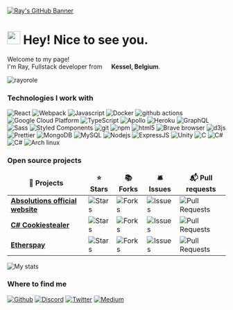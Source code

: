 [![Ray's GitHub Banner]('./banner.gif')](https://github.com/rayorole)

<h1><img src="https://emojis.slackmojis.com/emojis/images/1531849430/4246/blob-sunglasses.gif?1531849430" width="30"/> Hey! Nice to see you.</h1>


<p>Welcome to my page! </br> I'm Ray, Fullstack developer from <img src="https://cdn-icons-png.flaticon.com/512/197/197583.png" width="13"/> <b>Kessel, Belgium</b>.</p>
<p><img src="https://komarev.com/ghpvc/?username=rayorole&label=Profile%20views&color=0e75b6&style=flat"
    alt="rayorole" /> 
  </p>
<h3>Technologies I work with</h3>
<p>
  <img alt="React" src="https://img.shields.io/badge/-React-45b8d8?style=for-the-badge&logo=react&logoColor=white" />
  <img alt="Webpack" src="https://img.shields.io/badge/-Webpack-8DD6F9?style=for-the-badge&logo=webpack&logoColor=white" /> 
  <img alt="Javascript" src="https://img.shields.io/badge/JavaScript-323330?style=for-the-badge&logo=javascript&logoColor=F7DF1E" /> 
  <img alt="Docker" src="https://img.shields.io/badge/-Docker-46a2f1?style=for-the-badge&logo=docker&logoColor=white" />
  <img alt="github actions" src="https://img.shields.io/badge/-Github_Actions-2088FF?style=for-the-badge&logo=github-actions&logoColor=white" />
  <img alt="Google Cloud Platform" src="https://img.shields.io/badge/-Google_Cloud_Platform-1a73e8?style=for-the-badge&logo=google-cloud&logoColor=white" />
  <img alt="TypeScript" src="https://img.shields.io/badge/-TypeScript-007ACC?style=for-the-badge&logo=typescript&logoColor=white" />
  <img alt="Apollo" src="https://img.shields.io/badge/-Apollo%20GraphQL-311C87?style=for-the-badge&logo=apollo-graphql&logoColor=white" />
  <img alt="Heroku" src="https://img.shields.io/badge/-Heroku-430098?style=for-the-badge&logo=heroku&logoColor=white" />
  <img alt="GraphQL" src="https://img.shields.io/badge/-GraphQL-E10098?style=for-the-badge&logo=graphql&logoColor=white" />
  <img alt="Sass" src="https://img.shields.io/badge/-Sass-CC6699?style=for-the-badge&logo=sass&logoColor=white" />
  <img alt="Styled Components" src="https://img.shields.io/badge/-Styled_Components-db7092?style=for-the-badge&logo=styled-components&logoColor=white" />
  <img alt="git" src="https://img.shields.io/badge/-Git-F05032?style=for-the-badge&logo=git&logoColor=white" />
  <img alt="npm" src="https://img.shields.io/badge/-NPM-CB3837?style=for-the-badge&logo=npm&logoColor=white" />
  <img alt="html5" src="https://img.shields.io/badge/-HTML5-E34F26?style=for-the-badge&logo=html5&logoColor=white" />
  <img alt="Brave browser" src="https://img.shields.io/badge/-Brave_Browser-FB542B?style=for-the-badge&logo=brave&logoColor=white" />
  <img alt="d3js" src="https://img.shields.io/badge/-D3.js-F9A03C?style=for-the-badge&logo=d3.js&logoColor=white" />
  <img alt="Prettier" src="https://img.shields.io/badge/-Prettier-F7B93E?style=for-the-badge&logo=prettier&logoColor=white" />
  <img alt="MongoDB" src="https://img.shields.io/badge/-MongoDB-13aa52?style=for-the-badge&logo=mongodb&logoColor=white" />
  <img alt="MySQL" src="https://img.shields.io/badge/MySQL-00000F?style=for-the-badge&logo=mysql&logoColor=white" />
  <img alt="Nodejs" src="https://img.shields.io/badge/-Nodejs-43853d?style=for-the-badge&logo=Node.js&logoColor=white" />
  <img alt="ExpressJS" src="https://img.shields.io/badge/Express.js-404D59?style=for-the-badge" />
  <img alt="Unity" src="https://img.shields.io/badge/Unity-100000?style=for-the-badge&logo=unity&logoColor=white" />
  <img alt="C" src="https://img.shields.io/badge/C-00599C?style=for-the-badge&logo=c&logoColor=white" />
  <img alt="C#"src="https://img.shields.io/badge/C%23-239120?style=for-the-badge&logo=c-sharp&logoColor=white"/>
  <img alt="C#"src="https://img.shields.io/badge/PHP-777BB4?style=for-the-badge&logo=php&logoColor=white"/>
  <img alt="Arch linux" src="https://img.shields.io/badge/Arch_Linux-1793D1?style=for-the-badge&logo=arch-linux&logoColor=white" />
</p>
<h3>Open source projects</h3>
<table>
  <thead align="center">
    <tr border: none;>
      <td><b>🎁 Projects</b></td>
      <td><b>⭐ Stars</b></td>
      <td><b>📚 Forks</b></td>
      <td><b>🛎 Issues</b></td>
      <td><b>📬 Pull requests</b></td>
    </tr>
  </thead>
  <tbody>
    <tr>
      <td><a href="https://github.com/rayorole/absolutions"><b>Absolutions official website</b></a></td>
      <td><img alt="Stars" src="https://img.shields.io/github/stars/rayorole/absolutions?style=for-the-badge&labelColor=343b41"/></td>
      <td><img alt="Forks" src="https://img.shields.io/github/forks/rayorole/absolutions?style=for-the-badge&labelColor=343b41"/></td>
      <td><img alt="Issues" src="https://img.shields.io/github/issues/rayorole/absolutions?style=for-the-badge&labelColor=343b41"/></td>
      <td><img alt="Pull Requests" src="https://img.shields.io/github/issues-pr/rayorole/absolutions?style=for-the-badge&labelColor=343b41"/></td>
    </tr>
	  <tr>
      <td><a href="https://github.com/rayorole/cookiestealer"><b>C# Cookiestealer</b></a></td>
      <td><img alt="Stars" src="https://img.shields.io/github/stars/rayorole/cookiestealer?style=for-the-badge&labelColor=343b41"/></td>
      <td><img alt="Forks" src="https://img.shields.io/github/forks/rayorole/cookiestealer?style=for-the-badge&labelColor=343b41"/></td>
      <td><img alt="Issues" src="https://img.shields.io/github/issues/rayorole/cookiestealer?style=for-the-badge&labelColor=343b41"/></td>
      <td><img alt="Pull Requests" src="https://img.shields.io/github/issues-pr/rayorole/cookiestealer?style=for-the-badge&labelColor=343b41"/></td>
    </tr>
    <tr>
      <td><a href="https://github.com/etherspay"><b>Etherspay</b></a></td>
      <td><img alt="Stars" src="https://img.shields.io/github/stars/etherspay/etherspay-token?style=for-the-badge&labelColor=343b41"/></td>
      <td><img alt="Forks" src="https://img.shields.io/github/forks/etherspay/etherspay-token?style=for-the-badge&labelColor=343b41"/></td>
      <td><img alt="Issues" src="https://img.shields.io/github/issues/etherspay/etherspay-token?style=for-the-badge&labelColor=343b41"/></td>
      <td><img alt="Pull Requests" src="https://img.shields.io/github/issues-pr/etherspay/etherspay-token?style=for-the-badge&labelColor=343b41"/></td>
    </tr>
  </tbody>
</table>

<img src="https://github-readme-stats.vercel.app/api?username=rayorole&theme=tokyonight" alt="My stats"/>

<h3>Where to find me</h3>
<p><a href="https://github.com/rayorole" target="_blank"><img alt="Github" src="https://img.shields.io/badge/GitHub-%2312100E.svg?&style=for-the-badge&logo=Github&logoColor=white" /></a> <a href="rayorole#1410" target="_blank"><img alt="Discord" src="https://img.shields.io/badge/Discord-7289DA?style=for-the-badge&logo=discord&logoColor=white" /></a> <a href="https://twitter.com/rayorole" target="_blank"><img alt="Twitter" src="https://img.shields.io/badge/twitter-%231DA1F2.svg?&style=for-the-badge&logo=twitter&logoColor=white" /></a>  <a href="https://medium.com/rayorole" target="_blank"><img alt="Medium" src="https://img.shields.io/badge/medium-%2312100E.svg?&style=for-the-badge&logo=medium&logoColor=white" /></a>
</p>
